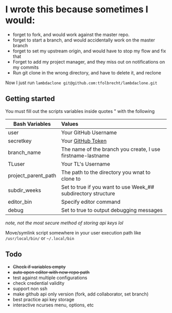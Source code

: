 # I wrote this because sometimes I would:

* forget to fork, and would work against the master repo.
* forget to start a branch, and would accidentally work on the master branch
* forget to set my upstream origin, and would have to stop my flow and fix that
* Forget to add my project manager, and they miss out on notifications on my commits
* Run git clone in the wrong directory, and have to delete it, and reclone 

Now I just run `lambdaclone git@github.com:tfolbrecht/lambdaclone.git`

## Getting started

You must fill out the scripts variables inside quotes " with the following


| Bash Variables | Values |
| ----- | :-----|
| user                  | Your GitHub Username |
| secretkey             | Your [GitHub Token](https://github.com/settings/tokens)|
| branch_name           | The name of the branch you create, I use firstname-lastname |
| TLuser                | Your TL's Username |
| project_parent_path   | The path to the directory you wnat to clone to |
| subdir_weeks          | Set to true if you want to use Week_## subdirectory structure |
| editor_bin            | Specify editor command |
| debug                 | Set to true to output debugging messages |

*note,* *not the most secure method of storing api keys lol*

Move/symlink script somewhere in your user execution path like `/usr/local/bin/` or `~/.local/bin`

## Todo

- ~~Check if variables empty~~
- ~~auto open editor with new repo path~~
- test against multiple configurations
- check credential validity
- support non ssh
- make github api only version (fork, add collaborator, set branch)
- best practice api key storage
- interactive ncurses menu, options, etc
